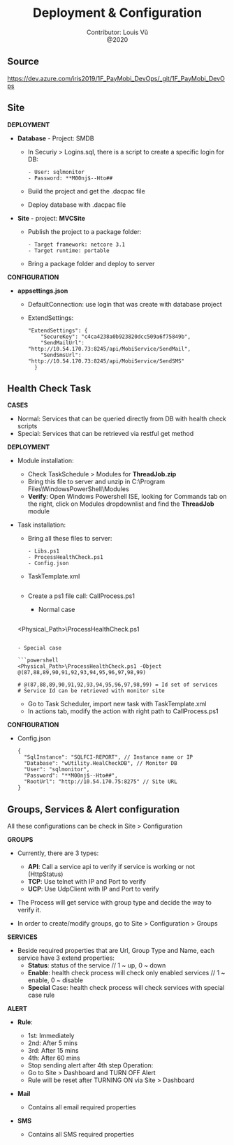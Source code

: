 <h1 align="center">Deployment & Configuration</h1>

<div align="center">
    Contributor: Louis Vũ<br />
	@2020
</div>



## Source

https://dev.azure.com/iris2019/1F_PayMobi_DevOps/_git/1F_PayMobi_DevOps 



## Site

**DEPLOYMENT**

- **Database** - Project: SMDB

  - In Securiy > Logins.sql, there is a script to create a specific login for DB:

    ```
    - User: sqlmonitor
    - Password: **M00nj$--Hto##
    ```

  - Build the project and get the .dacpac file

  - Deploy database with .dacpac file
- **Site** - project: **MVCSite**
  - Publish the project to a package folder:
    
    ```
    - Target framework: netcore 3.1
    - Target runtime: portable
    ```
    
  - Bring a package folder and deploy to server

**CONFIGURATION**

* **appsettings.json**

  * DefaultConnection: use login that was create with database project

  * ExtendSettings:

    ```
    "ExtendSettings": {
    	"SecureKey": "c4ca4238a0b923820dcc509a6f75849b",
        "SendMailUrl": "http://10.54.170.73:8245/api/MobiService/SendMail",
        "SendSmsUrl": "http://10.54.170.73:8245/api/MobiService/SendSMS"
      }
    ```




## Health Check Task

**CASES**

- Normal: Services that can be queried directly from DB with health check scripts
- Special: Services that can be retrieved via restful get method

**DEPLOYMENT**

* Module installation:

  * Check TaskSchedule > Modules for **ThreadJob.zip**
  * Bring this file to server and unzip in C:\Program Files\WindowsPowerShell\Modules
  * **Verify**: Open Windows Powershell ISE, looking for Commands tab on the right, click on Modules dropdownlist and find the **ThreadJob** module

* Task installation:

  * Bring all these files to server:

    ```
    - Libs.ps1
    - ProcessHealthCheck.ps1
    - Config.json
  - TaskTemplate.xml
    ```

  * Create a ps1 file call: CallProcess.ps1

    * Normal case
  
    ```powershell
  <Physical_Path>\ProcessHealthCheck.ps1
    ```

    - Special case
  
    ```powershell
    <Physical_Path>\ProcessHealthCheck.ps1 -Object @(87,88,89,90,91,92,93,94,95,96,97,98,99)
    
    # @(87,88,89,90,91,92,93,94,95,96,97,98,99) = Id set of services
  # Service Id can be retrieved with monitor site
    ```

  - Go to Task Scheduler, import new task with TaskTemplate.xml
  
  * In actions tab, modify the action with right path to CallProcess.ps1

**CONFIGURATION**

- Config.json

  ```
  {
    "SqlInstance": "SQLFCI-REPORT", // Instance name or IP
    "Database": "wUtility.HealCheckDB", // Monitor DB
    "User": "sqlmonitor",
    "Password": "**M00nj$--Hto##",
    "RootUrl": "http://10.54.170.75:8275" // Site URL
  }
  ```



## Groups, Services & Alert configuration

All these configurations can be check in Site > Configuration

**GROUPS**

- Currently, there are 3 types:
  - **API**: Call a service api to verify if service is working or not (HttpStatus)
  - **TCP**: Use telnet with IP and Port to verify
  - **UCP**: Use UdpClient with IP and Port to verify

- The Process will get service with group type and decide the way to verify it.

- In order to create/modify groups, go to Site > Configuration > Groups

**SERVICES**

- Beside required properties that are Url, Group Type and Name, each service have 3 extend properties:
  - **Status**: status of the service // 1 ~ up, 0 ~ down
  - **Enable**: health check process will check only enabled services // 1 ~ enable, 0 ~ disable
  - **Special** Case: health check process will check services with special case rule

**ALERT**

- **Rule**:
  - 1st: Immediately
  - 2nd: After 5 mins
  - 3rd: After 15 mins
  - 4th: After 60 mins
  - Stop sending alert after 4th step
    Operation:
  - Go to Site > Dashboard and TURN OFF Alert
  - Rule will be reset after TURNING ON via Site > Dashboard 

- **Mail**
  - Contains all email required properties

- **SMS**
  - Contains all SMS required properties